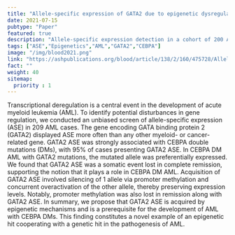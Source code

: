 ```yaml
---
title: "Allele-specific expression of GATA2 due to epigenetic dysregulation in CEBPA double-mutant AML "
date: 2021-07-15
pubtype: "Paper"
featured: true
description: "Allele-specific expression detection in a cohort of 200 AMLs revealed that GATA2 ASE is a recurrent event, particularly associated with CEBPA DM cases. This epigenetic event is a result of the hypermethylation of one allele and the overactivation of the other."
tags: ["ASE","Epigenetics","AML","GATA2","CEBPA"]
image: "/img/blood2021.png"
link: "https://ashpublications.org/blood/article/138/2/160/475728/Allele-specific-expression-of-GATA2-due-to"
fact: ""
weight: 40
sitemap:
  priority : 1
---
```


Transcriptional deregulation is a central event in the development of acute myeloid leukemia (AML). To identify potential disturbances in gene regulation, we conducted an unbiased screen of allele-specific expression (ASE) in 209 AML cases. The gene encoding GATA binding protein 2 (GATA2) displayed ASE more often than any other myeloid- or cancer-related gene. GATA2 ASE was strongly associated with CEBPA double mutations (DMs), with 95% of cases presenting GATA2 ASE. In CEBPA DM AML with GATA2 mutations, the mutated allele was preferentially expressed. We found that GATA2 ASE was a somatic event lost in complete remission, supporting the notion that it plays a role in CEBPA DM AML. Acquisition of GATA2 ASE involved silencing of 1 allele via promoter methylation and concurrent overactivation of the other allele, thereby preserving expression levels. Notably, promoter methylation was also lost in remission along with GATA2 ASE. In summary, we propose that GATA2 ASE is acquired by epigenetic mechanisms and is a prerequisite for the development of AML with CEBPA DMs. This finding constitutes a novel example of an epigenetic hit cooperating with a genetic hit in the pathogenesis of AML.